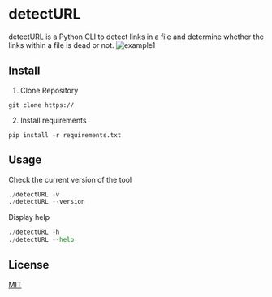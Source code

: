 # detectURL

detectURL is a Python CLI to detect links in a file and determine whether the links within a file is dead or not.
![example1](https://media.giphy.com/media/fp8CDcKA4pzelBlXcw/giphy.gif)

## Install
1. Clone Repository
```
git clone https://
```
2. Install requirements
```
pip install -r requirements.txt
```

## Usage
Check the current version of the tool
```python
./detectURL -v
./detectURL --version
```
Display help
```python
./detectURL -h
./detectURL --help
```


## License
[MIT](https://choosealicense.com/licenses/mit/)
